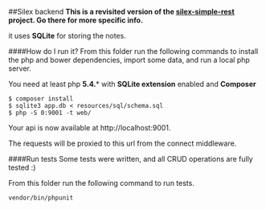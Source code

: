 ##Silex backend
**This is a revisited version of the [silex-simple-rest](https://github.com/vesparny/silex-simple-rest) project. Go there for more specific info.**

it uses **SQLite** for storing the notes.

####How do I run it?
From this folder run the following commands to install the php and bower dependencies, import some data, and run a local php server.

You need at least php **5.4.*** with **SQLite extension** enabled and **Composer**
    
    $ composer install 
    $ sqlite3 app.db < resources/sql/schema.sql
    $ php -S 0:9001 -t web/
    
Your api is now available at http://localhost:9001.

The requests will be proxied to this url from the connect middleware.

####Run tests
Some tests were written, and all CRUD operations are fully tested :)

From this folder run the following command to run tests.
    
    vendor/bin/phpunit 
